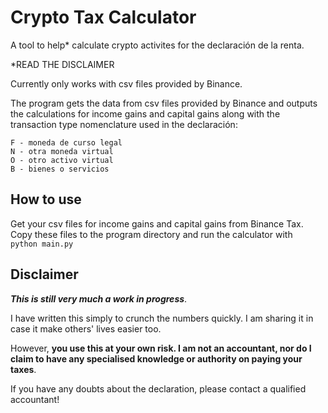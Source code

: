 # Crypto Tax Calculator
A tool to help* calculate crypto activites for the declaración de la renta. 

*READ THE DISCLAIMER

Currently only works with csv files provided by Binance.

The program gets the data from csv files provided by Binance and outputs the calculations for income gains and capital gains along with the transaction type nomenclature used in the declaración:   

```
F - moneda de curso legal
N - otra moneda virtual
O - otro activo virtual
B - bienes o servicios
```

## How to use
Get your csv files for income gains and capital gains from Binance Tax. Copy these files to the program directory and run the calculator with  
`python main.py`

## Disclaimer
**_This is still very much a work in progress_**.  

I have written this simply to crunch the numbers quickly. I am sharing it in case it make others' lives easier too. 

However, **you use this at your own risk. I am not an accountant, nor do I claim to have any specialised knowledge or authority on paying your taxes**.


If you have any doubts about the declaration, please contact a qualified accountant!
